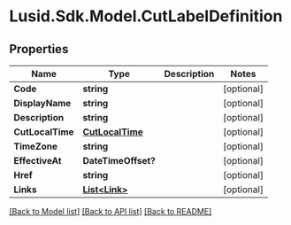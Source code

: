 
# Lusid.Sdk.Model.CutLabelDefinition

## Properties

Name | Type | Description | Notes
------------ | ------------- | ------------- | -------------
**Code** | **string** |  | [optional] 
**DisplayName** | **string** |  | [optional] 
**Description** | **string** |  | [optional] 
**CutLocalTime** | [**CutLocalTime**](CutLocalTime.md) |  | [optional] 
**TimeZone** | **string** |  | [optional] 
**EffectiveAt** | **DateTimeOffset?** |  | [optional] 
**Href** | **string** |  | [optional] 
**Links** | [**List&lt;Link&gt;**](Link.md) |  | [optional] 

[[Back to Model list]](../README.md#documentation-for-models)
[[Back to API list]](../README.md#documentation-for-api-endpoints)
[[Back to README]](../README.md)

